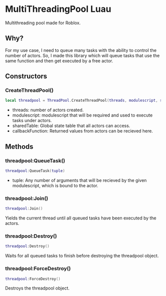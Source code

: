 # MultiThreadingPool Luau
Multithreading pool made for Roblox.

## Why?
For my use case, I need to queue many tasks with the ability to control the number of actors. So, I made this library which will queue tasks that use the same function and then get executed by a free actor. 

## Constructors
### CreateThreadPool()
```lua
local threadpool = ThreadPool.CreateThreadPool(threads, modulescript, sharedTable, callbackFunction)
```
- threads: number of actors created.
- modulescript: modulescript that will be required and used to execute tasks under actors.
- sharedTable: Global state table that all actors can access.
- callbackFunction: Returned values from actors can be recieved here.

## Methods
### threadpool:QueueTask()
```lua
threadpool:QueueTask(tuple)
```
- tuple: Any number of arguments that will be recieved by the given modulescript, which is bound to the actor.

### threadpool:Join()
```lua
threadpool:Join()
```
Yields the current thread until all queued tasks have been executed by the actors.

### threadpool:Destroy()
```lua
threadpool:Destroy()
```
Waits for all queued tasks to finish before destroying the threadpool object.

### threadpool:ForceDestroy()
```lua
threadpool:ForceDestroy()
```
Destroys the threadpool object.
